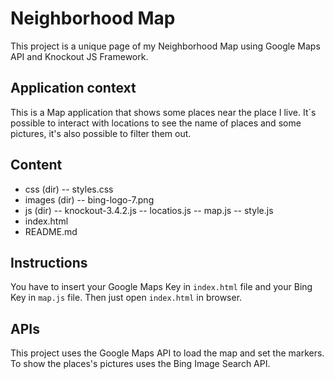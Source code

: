 # Neighborhood Map
This project is a unique page of my Neighborhood Map using Google Maps API and Knockout JS Framework.

## Application context
This is a Map application that shows some places near the place I live. It´s possible to interact with locations to see the name of places and some pictures, it's also possible to filter them out.

## Content
- css (dir)
-- styles.css
- images (dir)
-- bing-logo-7.png
- js (dir)
-- knockout-3.4.2.js
-- locatios.js
-- map.js
-- style.js
- index.html
- README.md

## Instructions
You have to insert your Google Maps Key in `index.html` file and your Bing Key in `map.js` file.
Then just open `index.html` in browser.

## APIs
This project uses the Google Maps API to load the map and set the markers.
To show the places's pictures uses the Bing Image Search API.
